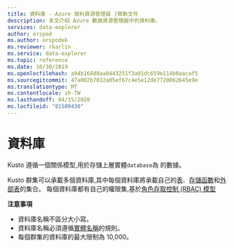 ```yaml
---
title: 資料庫 - Azure 資料資源管理員 |微軟文件
description: 本文介紹 Azure 數據資源管理器中的資料庫。
services: data-explorer
author: orspod
ms.author: orspodek
ms.reviewer: rkarlin
ms.service: data-explorer
ms.topic: reference
ms.date: 10/30/2019
ms.openlocfilehash: a94b168d8aa8443251f3a01dc659e114b0aacaf5
ms.sourcegitcommit: 47a002b7032a05ef67c4e5e12de7720062645e9e
ms.translationtype: MT
ms.contentlocale: zh-TW
ms.lasthandoff: 04/15/2020
ms.locfileid: "81509430"
---
```

# <a name="databases"></a>資料庫

Kusto 遵循一個關係模型,用於存儲上層實體`database`為 的數據。 

Kusto 群集可以承載多個資料庫,其中每個資料庫將承載自己的[表](tables.md)、[存儲函數](stored-functions.md)和[外部表](externaltables.md)的集合。
每個資料庫都有自己的權限集,基於[角色存取控制 (RBAC) 模型](../../management/access-control/index.md)

**注意事項**  

* 資料庫名稱不區分大小寫。
* 資料庫名稱必須遵循[實體名稱](./entity-names.md)的規則。
* 每個群集的資料庫的最大限制為 10,000。